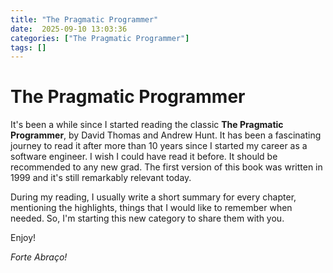 ```yaml
---
title: "The Pragmatic Programmer"
date:  2025-09-10 13:03:36
categories: ["The Pragmatic Programmer"]
tags: []
---
```


# The Pragmatic Programmer

It's been a while since I started reading the classic **The Pragmatic Programmer**, by David Thomas and Andrew Hunt. It 
has been a fascinating journey to read it after more than 10 years since I started my career as a software engineer. 
I wish I could have read it before. It should be recommended to any new grad. The first version of this book was 
written in 1999 and it's still remarkably relevant today. 

During my reading, I usually write a short summary for every chapter, mentioning the highlights, things that I would 
like to remember when needed. So, I'm starting this new category to share them with you.

Enjoy! 

*Forte Abraço!* 
